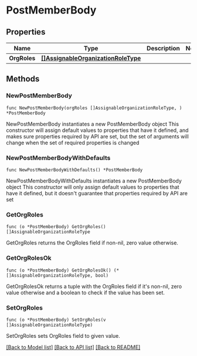 # PostMemberBody

## Properties

Name | Type | Description | Notes
------------ | ------------- | ------------- | -------------
**OrgRoles** | [**[]AssignableOrganizationRoleType**](AssignableOrganizationRoleType.md) |  | 

## Methods

### NewPostMemberBody

`func NewPostMemberBody(orgRoles []AssignableOrganizationRoleType, ) *PostMemberBody`

NewPostMemberBody instantiates a new PostMemberBody object
This constructor will assign default values to properties that have it defined,
and makes sure properties required by API are set, but the set of arguments
will change when the set of required properties is changed

### NewPostMemberBodyWithDefaults

`func NewPostMemberBodyWithDefaults() *PostMemberBody`

NewPostMemberBodyWithDefaults instantiates a new PostMemberBody object
This constructor will only assign default values to properties that have it defined,
but it doesn't guarantee that properties required by API are set

### GetOrgRoles

`func (o *PostMemberBody) GetOrgRoles() []AssignableOrganizationRoleType`

GetOrgRoles returns the OrgRoles field if non-nil, zero value otherwise.

### GetOrgRolesOk

`func (o *PostMemberBody) GetOrgRolesOk() (*[]AssignableOrganizationRoleType, bool)`

GetOrgRolesOk returns a tuple with the OrgRoles field if it's non-nil, zero value otherwise
and a boolean to check if the value has been set.

### SetOrgRoles

`func (o *PostMemberBody) SetOrgRoles(v []AssignableOrganizationRoleType)`

SetOrgRoles sets OrgRoles field to given value.



[[Back to Model list]](../README.md#documentation-for-models) [[Back to API list]](../README.md#documentation-for-api-endpoints) [[Back to README]](../README.md)


